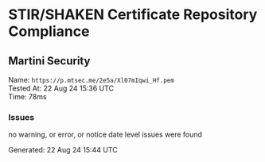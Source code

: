 # STIR/SHAKEN Certificate Repository Compliance

## Martini Security

Name: `https://p.mtsec.me/2e5a/Xl07mIqwi_Hf.pem`\
Tested At: 22 Aug 24 15:36 UTC\
Time: 78ms

### Issues

no warning, or error, or notice date level issues were found

Generated: 22 Aug 24 15:44 UTC